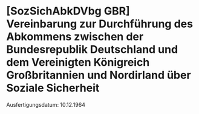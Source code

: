 # [SozSichAbkDVbg GBR] Vereinbarung zur Durchführung des Abkommens zwischen der Bundesrepublik Deutschland und dem Vereinigten Königreich Großbritannien und Nordirland über Soziale Sicherheit

Ausfertigungsdatum: 10.12.1964

 